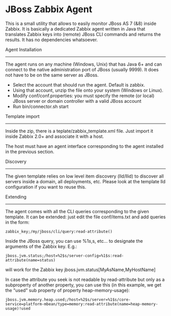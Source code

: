 # JBoss Zabbix Agent

This is a small utility that allows to easily monitor JBoss AS 7 (&8) inside Zabbix. It is basically a dedicated Zabbix agent written in Java
that translates Zabbix keys into (remote) JBoss CLI commands and returns the results. It has no dependencies whatsoever.

Agent Installation
*************************

The agent runs on any machine (Windows, Unix) that has Java 6+ and can connect to the native administration port of JBoss (usually 9999).
It does not have to be on the same server as JBoss.

* Select the account that should run the agent. Default is zabbix. 
* Using that account, unzip the file onto your system (Windows or Linux). 
* Modify conf/conf.properties: you must specify the remote (or local) JBoss server or domain controller with a valid JBoss account
* Run bin/connector.sh start

Template import
******************

Inside the zip, there is a teplate/zabbix_template.xml file. Just import it inside Zabbix 2.0+ and associate it with a host.

The host must have an agent interface corresponding to the agent installed in the previous section.


Discovery
**************

The given template relies on low level item discovery (lld/llid) to discover all servers inside a domain, all deployments, etc. Please look
at the template lld configuration if you want to reuse this.

Extending
**************

The agent comes with all the CLI queries corresponding to the given template. It can be extended: just edit the file conf/items.txt
and add queries in the form:

    zabbix_key;/my/jboss/cli/query:read-attribute()

Inside the JBoss query, you can use %1$s, %2$s, etc... to designate the arguments of the Zabbix key. E.g.: 

    jboss.jvm.status;/host=%2$s/server-config=%1$s:read-attribute(name=status)

will work for the Zabbix key jboss.jvm.status[MyAsName,MyHostName]

In case the attribute you seek is not readable by read-attribute but only as a subproperty of another property, you can use this 
(in this example, we get the "used" sub property of property heap-memory-usage):

    jboss.jvm.memory.heap.used;/host=%2$s/server=%1$s/core-service=platform-mbean/type=memory:read-attribute(name=heap-memory-usage)!used

